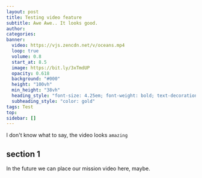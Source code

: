 ```yaml
---
layout: post
title: Testing video feature
subtitle: Awe Awe.. It looks good.
author: 
categories: 
banner:
  video: https://vjs.zencdn.net/v/oceans.mp4
  loop: true
  volume: 0.8
  start_at: 8.5
  image: https://bit.ly/3xTmdUP
  opacity: 0.618
  background: "#000"
  height: "100vh"
  min_height: "38vh"
  heading_style: "font-size: 4.25em; font-weight: bold; text-decoration: underline"
  subheading_style: "color: gold"
tags: Test
top: 
sidebar: []
---
```


I don't know what to say, the video looks `amazing`

## section 1

In the future we can place our mission video here, maybe.


